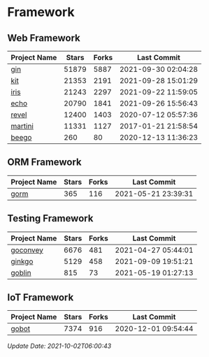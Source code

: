 # Framework

## Web Framework
| Project Name | Stars | Forks | Last Commit |
| ------------ | ----- | ----- | ----------- |
| [gin](https://github.com/gin-gonic/gin) | 51879 | 5887 | 2021-09-30 02:04:28 |
| [kit](https://github.com/go-kit/kit) | 21353 | 2191 | 2021-09-28 15:01:29 |
| [iris](https://github.com/kataras/iris) | 21243 | 2297 | 2021-09-22 11:59:05 |
| [echo](https://github.com/labstack/echo) | 20790 | 1841 | 2021-09-26 15:56:43 |
| [revel](https://github.com/revel/revel) | 12400 | 1403 | 2020-07-12 05:57:36 |
| [martini](https://github.com/go-martini/martini) | 11331 | 1127 | 2017-01-21 21:58:54 |
| [beego](https://github.com/astaxie/beego) | 260 | 80 | 2020-12-13 11:36:23 |

## ORM Framework
| Project Name | Stars | Forks | Last Commit |
| ------------ | ----- | ----- | ----------- |
| [gorm](https://github.com/jinzhu/gorm) | 365 | 116 | 2021-05-21 23:39:31 |

## Testing Framework
| Project Name | Stars | Forks | Last Commit |
| ------------ | ----- | ----- | ----------- |
| [goconvey](https://github.com/smartystreets/goconvey) | 6676 | 481 | 2021-04-27 05:44:01 |
| [ginkgo](https://github.com/onsi/ginkgo) | 5129 | 458 | 2021-09-09 19:51:21 |
| [goblin](https://github.com/franela/goblin) | 815 | 73 | 2021-05-19 01:27:13 |

## IoT Framework
| Project Name | Stars | Forks | Last Commit |
| ------------ | ----- | ----- | ----------- |
| [gobot](https://github.com/hybridgroup/gobot) | 7374 | 916 | 2020-12-01 09:54:44 |

*Update Date: 2021-10-02T06:00:43*
